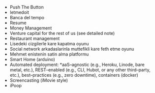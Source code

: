 * Push The Button
* letmedoit
* Banca del tempo
* Resume
* Money Management
* Venture capital for the rest of us (see detailed note)
* Restaurant management
* Lisedeki cizgilerle kare kapatma oyunu
* Social network arkadaslarinla muttefikli kare feth etme oyunu
* Mehmet enistenin satin alma platformu
* Smart Home (arduino)
* Automated deployment: *aaS–agnostic (e.g., Heroku, Linode, bare metal, etc.), REST–enabled (e.g., CLI, Hubot, or any other third–party, etc.), best–practices (e.g., zero downtime), containers (docker)
* Screencasting (iMovie style)
* iPoop
